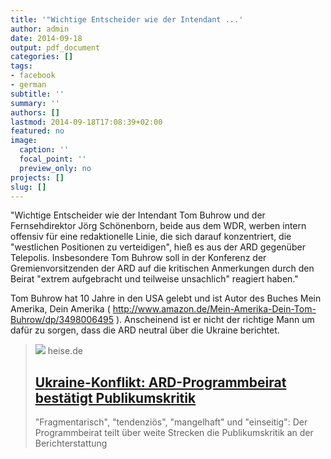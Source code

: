 ```yaml
---
title: '"Wichtige Entscheider wie der Intendant ...'
author: admin
date: 2014-09-18
output: pdf_document
categories: []
tags:
- facebook
- german
subtitle: ''
summary: ''
authors: []
lastmod: 2014-09-18T17:08:39+02:00
featured: no
image:
  caption: ''
  focal_point: ''
  preview_only: no
projects: []
slug: []
---
```

"Wichtige Entscheider wie der Intendant Tom Buhrow und der Fernsehdirektor Jörg Schönenborn, beide aus dem WDR, werben intern offensiv für eine redaktionelle Linie, die sich darauf konzentriert, die "westlichen Positionen zu verteidigen", hieß es aus der ARD gegenüber Telepolis. Insbesondere Tom Buhrow soll in der Konferenz der Gremienvorsitzenden der ARD auf die kritischen Anmerkungen durch den Beirat "extrem aufgebracht und teilweise unsachlich" reagiert haben."

Tom Buhrow hat 10 Jahre in den USA gelebt und ist Autor des Buches Mein Amerika, Dein Amerika ( http://www.amazon.de/Mein-Amerika-Dein-Tom-Buhrow/dp/3498006495 ). Anscheinend ist er nicht der richtige Mann um dafür zu sorgen, dass die ARD neutral über die Ukraine berichtet. 
> [![](https://heise.cloudimg.io/bound/1200x1200/q85.png-lossy-85.webp-lossy-85.foil1/_www-heise-de_/imgs/09/3/1/4/5/social_graph_tp-a23d55c33fd86f32.png)](http://www.heise.de/tp/artikel/42/42784/1.html)
> heise.de
> ## [Ukraine-Konflikt: ARD-Programmbeirat bestätigt Publikumskritik](http://www.heise.de/tp/artikel/42/42784/1.html)
>
>"Fragmentarisch", "tendenziös", "mangelhaft" und "einseitig": Der Programmbeirat teilt über weite Strecken die Publikumskritik an der Berichterstattung

